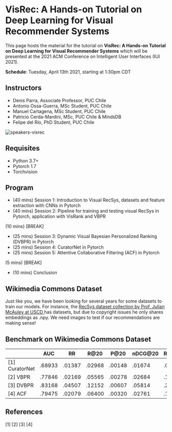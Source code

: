 # VisRec: A Hands-on Tutorial on Deep Learning for Visual Recommender Systems

This page hosts the material for the tutorial on **VisRec: A Hands-on Tutorial on Deep Learning for Visual Recommender Systems** which will be
presented at the 2021 ACM Conference on Intelligent User Interfaces (IUI 2021).

**Schedule**: Tuesday, April 13th 2021, starting at 1:30pm CDT 

## Instructors

* Denis Parra, Associate Professor, PUC Chile
* Antonio Ossa-Guerra, MSc Student, PUC Chile
* Manuel Cartagena, MSc Student, PUC Chile
* Patricio Cerda-Mardini, MSc, PUC Chile & MindsDB
* Felipe del Río, PhD Student, PUC Chile

![speakers-visrec](https://user-images.githubusercontent.com/208111/114323807-f818ba80-9af4-11eb-84ef-428517a4fe60.jpg)

## Requisites

* Python 3.7+
* Pytorch 1.7
* Torchvision

## Program

* (40 mins) Session 1: Introduction to Visual RecSys, datasets and feature extraction with CNNs in Pytorch
* (40 mins) Session 2: Pipeline for training and testing visual RecSys in Pytorch, application with VisRank and VBPR

(10 mins) [BREAK] 

* (25 mins) Session 3: Dynamic Visual Bayesian Personalized Ranking (DVBPR) in Pytorch
* (25 mins) Session 4: CuratorNet in Pytorch
* (25 mins) Session 5: Attentive Collaborative Filtering (ACF) in Pytorch

(5 mins) [BREAK] 

* (10 mins) Conclusion

## Wikimedia Commons Dataset

Just like you, we have been looking for several years for some datasets to train our models. For instance, the <a href="#">RecSys dataset collection
by Prof. Julian McAuley at USCD </a> has datasets, but due to copyright issues he only shares embeddings as .npy. We need images to test if our recommendations are making sense!

## Benchmark on Wikimedia Commons Dataset

|            | AUC     | RR      | R@20    | P@20    | nDCG@20 | R@100   | P@100   | nDCG@100 |
|------------|---------|---------|---------|---------|---------|---------|---------|----------|
| [1] CuratorNet | .68933 | .01387 | .02968 | .00148 | .01674 | .05380 | .00053 | .02091  |
| [2] VBPR       | .77846 | .02169 | .05565 | .00278 | .02684 | .13821 | .00138 | .04105  |
| [3] DVBPR      | .83168 | .04507 | .12152 | .00607 | .05814 | .25695 | .00256 | .08245  |
| [4] ACF        | .79475 | .02079 | .06400 | .00320 | .02761 | .15677 | .00156 | .04389  |

## References

[1]
[2]
[3]
[4]
